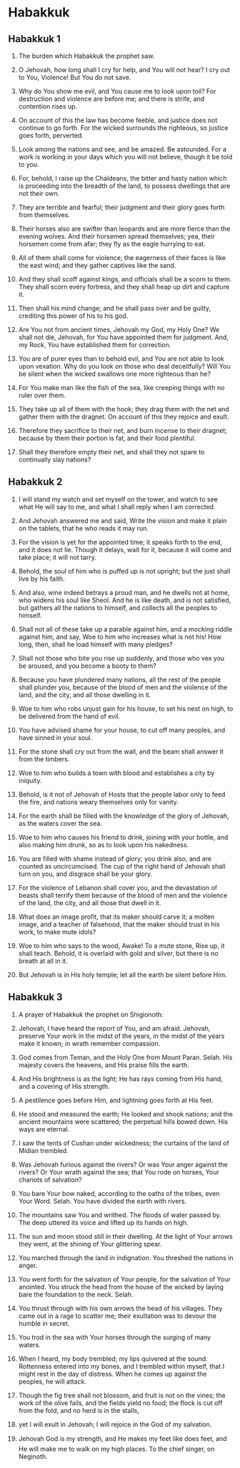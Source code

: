 # Habakkuk

## Habakkuk 1

1. The burden which Habakkuk the prophet saw.

2. O Jehovah, how long shall I cry for help, and You will not hear? I cry out to You, Violence! But You do not save.

3. Why do You show me evil, and You cause me to look upon toil? For destruction and violence are before me; and there is strife, and contention rises up.

4. On account of this the law has become feeble, and justice does not continue to go forth. For the wicked surrounds the righteous, so justice goes forth, perverted.

5. Look among the nations and see, and be amazed. Be astounded. For a work is working in your days which you will not believe, though it be told to you.

6. For, behold, I raise up the Chaldeans, the bitter and hasty nation which is proceeding into the breadth of the land, to possess dwellings that are not their own.

7. They are terrible and fearful; their judgment and their glory goes forth from themselves.

8. Their horses also are swifter than leopards and are more fierce than the evening wolves. And their horsemen spread themselves; yea, their horsemen come from afar; they fly as the eagle hurrying to eat.

9. All of them shall come for violence; the eagerness of their faces is like the east wind; and they gather captives like the sand.

10. And they shall scoff against kings, and officials shall be a scorn to them. They shall scorn every fortress, and they shall heap up dirt and capture it.

11. Then shall his mind change; and he shall pass over and be guilty, crediting this power of his to his god.

12. Are You not from ancient times, Jehovah my God, my Holy One? We shall not die, Jehovah, for You have appointed them for judgment. And, my Rock, You have established them for correction.

13. You are of purer eyes than to behold evil, and You are not able to look upon vexation. Why do you look on those who deal deceitfully? Will You be silent when the wicked swallows one more righteous than he?

14. For You make man like the fish of the sea, like creeping things with no ruler over them.

15. They take up all of them with the hook; they drag them with the net and gather them with the dragnet. On account of this they rejoice and exult.

16. Therefore they sacrifice to their net, and burn incense to their dragnet; because by them their portion is fat, and their food plentiful.

17. Shall they therefore empty their net, and shall they not spare to continually slay nations?

## Habakkuk 2

1. I will stand my watch and set myself on the tower, and watch to see what He will say to me, and what I shall reply when I am corrected.

2. And Jehovah answered me and said, Write the vision and make it plain on the tablets, that he who reads it may run.

3. For the vision is yet for the appointed time; it speaks forth to the end, and it does not lie. Though it delays, wait for it, because it will come and take place; it will not tarry.

4. Behold, the soul of him who is puffed up is not upright; but the just shall live by his faith.

5. And also, wine indeed betrays a proud man, and he dwells not at home, who widens his soul like Sheol. And he is like death, and is not satisfied, but gathers all the nations to himself, and collects all the peoples to himself.

6. Shall not all of these take up a parable against him, and a mocking riddle against him, and say, Woe to him who increases what is not his! How long, then, shall he load himself with many pledges?

7. Shall not those who bite you rise up suddenly, and those who vex you be aroused, and you become a booty to them?

8. Because you have plundered many nations, all the rest of the people shall plunder you, because of the blood of men and the violence of the land, and the city, and all those dwelling in it.

9. Woe to him who robs unjust gain for his house, to set his nest on high, to be delivered from the hand of evil.

10. You have advised shame for your house, to cut off many peoples, and have sinned in your soul.

11. For the stone shall cry out from the wall, and the beam shall answer it from the timbers.

12. Woe to him who builds a town with blood and establishes a city by iniquity.

13. Behold, is it not of Jehovah of Hosts that the people labor only to feed the fire, and nations weary themselves only for vanity.

14. For the earth shall be filled with the knowledge of the glory of Jehovah, as the waters cover the sea.

15. Woe to him who causes his friend to drink, joining with your bottle, and also making him drunk, so as to look upon his nakedness.

16. You are filled with shame instead of glory; you drink also, and are counted as uncircumcised. The cup of the right hand of Jehovah shall turn on you, and disgrace shall be your glory.

17. For the violence of Lebanon shall cover you, and the devastation of beasts shall terrify them because of the blood of men and the violence of the land, the city, and all those that dwell in it.

18. What does an image profit, that its maker should carve it; a molten image, and a teacher of falsehood, that the maker should trust in his work, to make mute idols?

19. Woe to him who says to the wood, Awake! To a mute stone, Rise up, it shall teach. Behold, it is overlaid with gold and silver, but there is no breath at all in it.

20. But Jehovah is in His holy temple; let all the earth be silent before Him.

## Habakkuk 3

1. A prayer of Habakkuk the prophet on Shigionoth:

2. Jehovah, I have heard the report of You, and am afraid. Jehovah, preserve Your work in the midst of the years, in the midst of the years make it known; in wrath remember compassion.

3. God comes from Teman, and the Holy One from Mount Paran. Selah. His majesty covers the heavens, and His praise fills the earth.

4. And His brightness is as the light; He has rays coming from His hand, and a covering of His strength.

5. A pestilence goes before Him, and lightning goes forth at His feet.

6. He stood and measured the earth; He looked and shook nations; and the ancient mountains were scattered; the perpetual hills bowed down. His ways are eternal.

7. I saw the tents of Cushan under wickedness; the curtains of the land of Midian trembled.

8. Was Jehovah furious against the rivers? Or was Your anger against the rivers? Or Your wrath against the sea; that You rode on horses, Your chariots of salvation?

9. You bare Your bow naked, according to the oaths of the tribes, even Your Word. Selah. You have divided the earth with rivers.

10. The mountains saw You and writhed. The floods of water passed by. The deep uttered its voice and lifted up its hands on high.

11. The sun and moon stood still in their dwelling. At the light of Your arrows they went, at the shining of Your glittering spear.

12. You marched through the land in indignation. You threshed the nations in anger.

13. You went forth for the salvation of Your people, for the salvation of Your anointed. You struck the head from the house of the wicked by laying bare the foundation to the neck. Selah.

14. You thrust through with his own arrows the head of his villages. They came out in a rage to scatter me; their exultation was to devour the humble in secret.

15. You trod in the sea with Your horses through the surging of many waters.

16. When I heard, my body trembled; my lips quivered at the sound. Rottenness entered into my bones, and I trembled within myself, that I might rest in the day of distress. When he comes up against the peoples, he will attack.

17. Though the fig tree shall not blossom, and fruit is not on the vines; the work of the olive fails, and the fields yield no food; the flock is cut off from the fold, and no herd is in the stalls,

18. yet I will exult in Jehovah; I will rejoice in the God of my salvation.

19. Jehovah God is my strength, and He makes my feet like does feet, and He will make me to walk on my high places. To the chief singer, on Neginoth.

